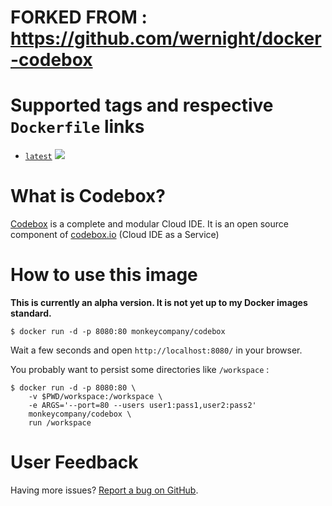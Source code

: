 FORKED FROM : https://github.com/wernight/docker-codebox
========================================================

Supported tags and respective `Dockerfile` links
================================================

  * [`latest`](https://github.com/monkeycompany/docker-codebox/blob/master/Dockerfile) [![](https://images.microbadger.com/badges/image/monkeycompany/codebox.svg)](http://microbadger.com/images/monkeycompany/codebox "Get your own image badge on microbadger.com")


What is Codebox?
================

[Codebox](https://github.com/CodeboxIDE/codebox) is a complete and modular Cloud IDE. It is an open source component of [codebox.io](https://www.codebox.io/) (Cloud IDE as a Service)


How to use this image
=====================

**This is currently an alpha version. It is not yet up to my Docker images standard.**

    $ docker run -d -p 8080:80 monkeycompany/codebox

Wait a few seconds and open `http://localhost:8080/` in your browser.

You probably want to persist some directories like `/workspace` :

    $ docker run -d -p 8080:80 \
        -v $PWD/workspace:/workspace \
        -e ARGS='--port=80 --users user1:pass1,user2:pass2'
        monkeycompany/codebox \
        run /workspace


User Feedback
=============

Having more issues? [Report a bug on GitHub](https://github.com/monkeycompany/docker-codebox/issues).
